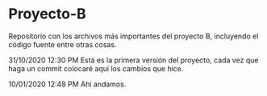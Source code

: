 # Proyecto-B
Repositorio con los archivos más importantes del proyecto B, incluyendo el código fuente entre otras cosas.

31/10/2020 12:30 PM
Está es la primera versión del proyecto, cada vez que haga un commit colocaré aquí los cambios que hice.

10/01/2020 12:48 PM
Ahí andamos.
